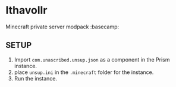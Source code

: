 # Ithavollr
Minecraft private server modpack :basecamp:

## SETUP
1. Import `com.unascribed.unsup.json` as a component in the Prism instance.
2. place `unsup.ini` in the `.minecraft` folder for the instance.
3. Run the instance.
